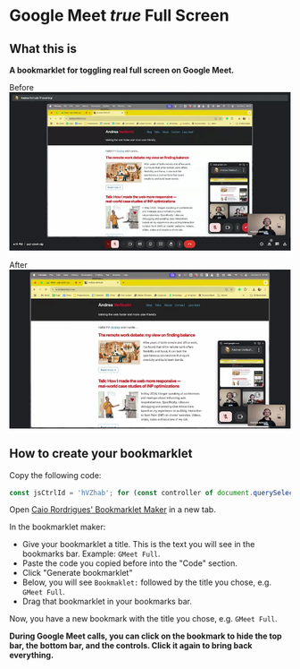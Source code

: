 # Google Meet _true_ Full Screen

## What this is

**A bookmarklet for toggling real full screen on Google Meet.**

Before 
![Before](img/web/before.webp)

After
![After](img/web/after.webp)

## How to create your bookmarklet

Copy the following code:

```js
const jsCtrlId = 'hVZhab'; for (const controller of document.querySelectorAll(`[jscontroller="${jsCtrlId}"]`)) if (controller.style.display === '') controller.style.display = 'none'; else controller.style.display = '';
```

Open [Caio Rordrigues' Bookmarklet Maker](https://caiorss.github.io/bookmarklet-maker/) in a new tab.

In the bookmarklet maker:
- Give your bookmarklet a title. This is the text you will see in the bookmarks bar. Example: `GMeet Full`.
- Paste the code you copied before into the "Code" section.
- Click "Generate bookmarklet"
- Below, you will see `Bookmaklet:` followed by the title you chose, e.g. `GMeet Full`.
- Drag that bookmarklet in your bookmarks bar.

Now, you have a new bookmark with the title you chose, e.g. `GMeet Full`.

**During Google Meet calls, you can click on the bookmark to hide the top bar, the bottom bar, and the controls. Click it again to bring back everything.**
